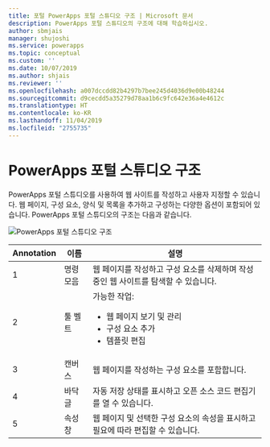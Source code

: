 ```yaml
---
title: 포털 PowerApps 포털 스튜디오 구조 | Microsoft 문서
description: PowerApps 포털 스튜디오의 구조에 대해 학습하십시오.
author: sbmjais
manager: shujoshi
ms.service: powerapps
ms.topic: conceptual
ms.custom: ''
ms.date: 10/07/2019
ms.author: shjais
ms.reviewer: ''
ms.openlocfilehash: a007dccdd82b4297b7bee245d4036d9e00b48244
ms.sourcegitcommit: d9cecdd5a35279d78aa1b6c9fc642e36a4e4612c
ms.translationtype: HT
ms.contentlocale: ko-KR
ms.lasthandoff: 11/04/2019
ms.locfileid: "2755735"
---
```

# <a name="powerapps-portals-studio-anatomy"></a>PowerApps 포털 스튜디오 구조

PowerApps 포털 스튜디오를 사용하여 웹 사이트를 작성하고 사용자 지정할 수 있습니다. 웹 페이지, 구성 요소, 양식 및 목록을 추가하고 구성하는 다양한 옵션이 포함되어 있습니다. PowerApps 포털 스튜디오의 구조는 다음과 같습니다.

![PowerApps 포털 스튜디오 구조](media/maker-anatomy.png "PowerApps 포털 스튜디오 구조")  

| **Annotation** | **이름**        | **설명**                                                                              |
|----------------|-----------------|----------------------------------------------------------------------------------------------|
| 1              | 명령 모음     | 웹 페이지를 작성하고 구성 요소를 삭제하며 작성 중인 웹 사이트를 탐색할 수 있습니다.  |
| 2              | 툴 벨트        | 가능한 작업:<ul><li>웹 페이지 보기 및 관리</li><li>구성 요소 추가</li><li>템플릿 편집</li></ul>  |
| 3              | 캔버스          | 웹 페이지를 작성하는 구성 요소를 포함합니다.                                                    |
| 4              | 바닥글          | 자동 저장 상태를 표시하고 오픈 소스 코드 편집기를 열 수 있습니다.                         |
| 5              | 속성 창 | 웹 페이지 및 선택한 구성 요소의 속성을 표시하고 필요에 따라 편집할 수 있습니다. |

